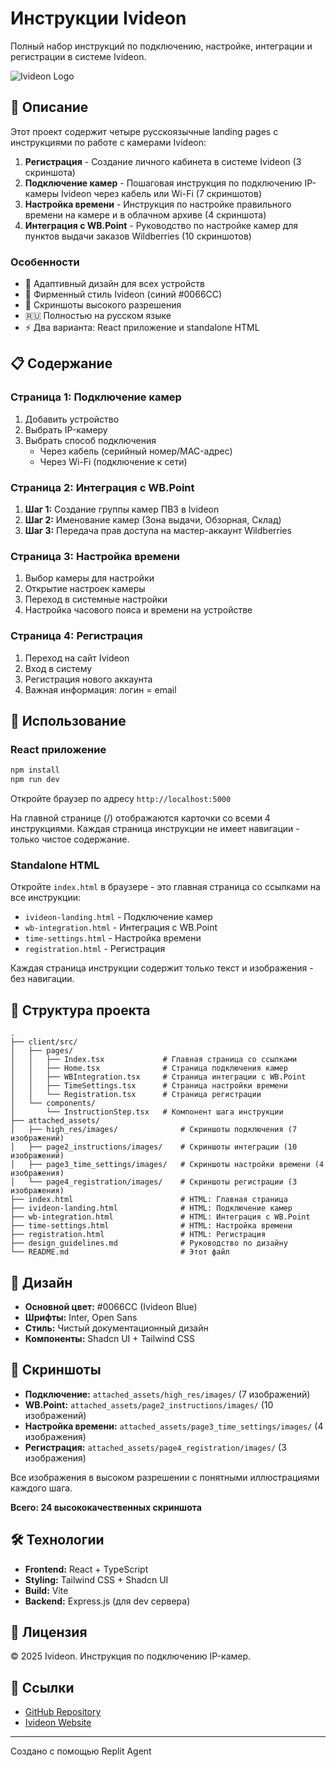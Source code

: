 # Инструкции Ivideon

Полный набор инструкций по подключению, настройке, интеграции и регистрации в системе Ivideon.

![Ivideon Logo](https://img.shields.io/badge/Ivideon-0066CC?style=for-the-badge&logo=data:image/png;base64,iVBORw0KGgoAAAANSUhEUgAAAAEAAAABCAYAAAAfFcSJAAAADUlEQVR42mNk+M9QDwADhgGAWjR9awAAAABJRU5ErkJggg==)

## 🎯 Описание

Этот проект содержит четыре русскоязычные landing pages с инструкциями по работе с камерами Ivideon:

1. **Регистрация** - Создание личного кабинета в системе Ivideon (3 скриншота)
2. **Подключение камер** - Пошаговая инструкция по подключению IP-камеры Ivideon через кабель или Wi-Fi (7 скриншотов)
3. **Настройка времени** - Инструкция по настройке правильного времени на камере и в облачном архиве (4 скриншота)
4. **Интеграция с WB.Point** - Руководство по настройке камер для пунктов выдачи заказов Wildberries (10 скриншотов)

### Особенности

- 📱 Адаптивный дизайн для всех устройств
- 🎨 Фирменный стиль Ivideon (синий #0066CC)
- 📸 Скриншоты высокого разрешения
- 🇷🇺 Полностью на русском языке
- ⚡ Два варианта: React приложение и standalone HTML

## 📋 Содержание

### Страница 1: Подключение камер

1. Добавить устройство
2. Выбрать IP-камеру
3. Выбрать способ подключения
   - Через кабель (серийный номер/MAC-адрес)
   - Через Wi-Fi (подключение к сети)

### Страница 2: Интеграция с WB.Point

1. **Шаг 1:** Создание группы камер ПВЗ в Ivideon
2. **Шаг 2:** Именование камер (Зона выдачи, Обзорная, Склад)
3. **Шаг 3:** Передача прав доступа на мастер-аккаунт Wildberries

### Страница 3: Настройка времени

1. Выбор камеры для настройки
2. Открытие настроек камеры
3. Переход в системные настройки
4. Настройка часового пояса и времени на устройстве

### Страница 4: Регистрация

1. Переход на сайт Ivideon
2. Вход в систему
3. Регистрация нового аккаунта
4. Важная информация: логин = email

## 🚀 Использование

### React приложение

```bash
npm install
npm run dev
```

Откройте браузер по адресу `http://localhost:5000`

На главной странице (/) отображаются карточки со всеми 4 инструкциями. Каждая страница инструкции не имеет навигации - только чистое содержание.

### Standalone HTML

Откройте `index.html` в браузере - это главная страница со ссылками на все инструкции:
- `ivideon-landing.html` - Подключение камер
- `wb-integration.html` - Интеграция с WB.Point
- `time-settings.html` - Настройка времени
- `registration.html` - Регистрация

Каждая страница инструкции содержит только текст и изображения - без навигации.

## 📁 Структура проекта

```
.
├── client/src/
│   ├── pages/
│   │   ├── Index.tsx             # Главная страница со ссылками
│   │   ├── Home.tsx              # Страница подключения камер
│   │   ├── WBIntegration.tsx     # Страница интеграции с WB.Point
│   │   ├── TimeSettings.tsx      # Страница настройки времени
│   │   └── Registration.tsx      # Страница регистрации
│   └── components/
│       └── InstructionStep.tsx   # Компонент шага инструкции
├── attached_assets/
│   ├── high_res/images/              # Скриншоты подключения (7 изображений)
│   ├── page2_instructions/images/    # Скриншоты интеграции (10 изображений)
│   ├── page3_time_settings/images/   # Скриншоты настройки времени (4 изображения)
│   └── page4_registration/images/    # Скриншоты регистрации (3 изображения)
├── index.html                        # HTML: Главная страница
├── ivideon-landing.html              # HTML: Подключение камер
├── wb-integration.html               # HTML: Интеграция с WB.Point
├── time-settings.html                # HTML: Настройка времени
├── registration.html                 # HTML: Регистрация
├── design_guidelines.md              # Руководство по дизайну
└── README.md                         # Этот файл
```

## 🎨 Дизайн

- **Основной цвет:** #0066CC (Ivideon Blue)
- **Шрифты:** Inter, Open Sans
- **Стиль:** Чистый документационный дизайн
- **Компоненты:** Shadcn UI + Tailwind CSS

## 📸 Скриншоты

- **Подключение:** `attached_assets/high_res/images/` (7 изображений)
- **WB.Point:** `attached_assets/page2_instructions/images/` (10 изображений)
- **Настройка времени:** `attached_assets/page3_time_settings/images/` (4 изображения)
- **Регистрация:** `attached_assets/page4_registration/images/` (3 изображения)

Все изображения в высоком разрешении с понятными иллюстрациями каждого шага.

**Всего: 24 высококачественных скриншота**

## 🛠 Технологии

- **Frontend:** React + TypeScript
- **Styling:** Tailwind CSS + Shadcn UI
- **Build:** Vite
- **Backend:** Express.js (для dev сервера)

## 📝 Лицензия

© 2025 Ivideon. Инструкция по подключению IP-камер.

## 🔗 Ссылки

- [GitHub Repository](https://github.com/CherepinRO/ivideon-camera-instructions)
- [Ivideon Website](https://ivideon.com)

---

Создано с помощью Replit Agent

